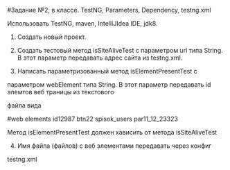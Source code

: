 #Задание №2, в классе.
TestNG, Parameters, Dependency, testng.xml

Использовать TestNG, maven, IntelliJIdea IDE, jdk8.

1. Создать новый проект.

2. Создать тестовый метод isSiteAliveTest с параметром url типа String.
    В этот параметр передавать адрес сайта из testng.xml.

3. Написать параметризованный метод  isElementPresentTest с     

параметром  webElement типа String.
    В этот параметр передавать id элемтов веб траницы из текстового       

файла вида

#web elements
id12987
btn22
spisok_users
par11_12_23323

   Метод isElementPresentTest должен хависить от метода
   isSiteAliveTest

4. Имя файла (файлов) с веб элементами передавать через конфиг 

testng.xml
   



